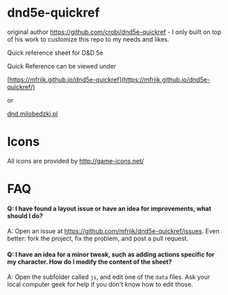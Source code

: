 dnd5e-quickref
==============
original author https://github.com/crobi/dnd5e-quickref - I only built on top of his work to customize this repo to my needs and likes.

Quick reference sheet for D&amp;D 5e

Quick Reference can be viewed under

[https://mfriik.github.io/dnd5e-quickref](https://mfriik.github.io/dnd5e-quickref/)

or

[dnd.milobedzki.pl
](https://dnd.milobedzki.pl/)

Icons
==============

All icons are provided by http://game-icons.net/

FAQ
===

#### Q: I have found a layout issue or have an idea for improvements, what should I do? ####
A: Open an issue at https://github.com/mfriik/dnd5e-quickref/issues. Even better: fork the project, fix the problem, and post a pull request.

#### Q: I have an idea for a minor tweak, such as adding actions specific for my character. How do I modify the content of the sheet? ####
A: Open the subfolder called `js`, and edit one of the `data` files. Ask your local computer geek for help if you don't know how to edit those.
